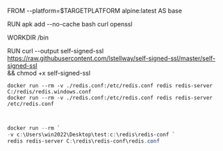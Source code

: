 FROM --platform=$TARGETPLATFORM alpine:latest  AS base

RUN apk add --no-cache bash curl openssl

WORKDIR /bin

RUN curl --output self-signed-ssl https://raw.githubusercontent.com/lstellway/self-signed-ssl/master/self-signed-ssl \
    && chmod +x self-signed-ssl

```shell
docker run --rm -v ./redis.conf:/etc/redis.conf redis redis-server C:/redis/redis.windows.conf
docker run --rm -v ./redis.conf:/etc/redis.conf redis redis-server /etc/redis.conf



```
```powershell
docker run --rm `
-v c:\Users\win2022\Desktop\test:c:\redis\redis-conf `
redis redis-server C:\redis\redis-conf\redis.conf

```